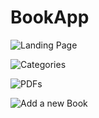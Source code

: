 # BookApp
 
![Landing Page](https://user-images.githubusercontent.com/82430454/139576703-ec5060c9-b321-4a95-bfc9-7f181e20c182.jpg)

![Categories](https://user-images.githubusercontent.com/82430454/139576709-03043445-507c-4a00-8bad-9ab7c2eacaba.jpg)

![PDFs](https://user-images.githubusercontent.com/82430454/139576707-aa1fa73e-d570-4d46-afe5-1ad68bc5b42f.jpg)

![Add a new Book](https://user-images.githubusercontent.com/82430454/139576708-0c5542e2-c83f-4a78-ac50-24eb0778f414.jpg)
